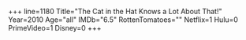 +++
line=1180
Title="The Cat in the Hat Knows a Lot About That!"
Year=2010
Age="all"
IMDb="6.5"
RottenTomatoes=""
Netflix=1
Hulu=0
PrimeVideo=1
Disney=0
+++

